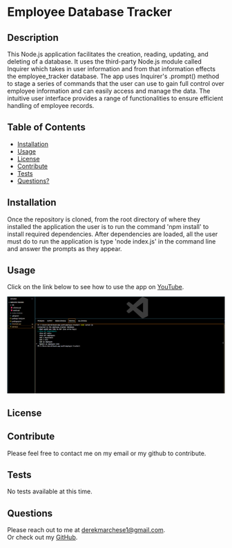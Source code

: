 # Employee Database Tracker

## Description
This Node.js application facilitates the creation, reading, updating, and deleting of a database. It uses the third-party Node.js module called Inquirer which takes in user information and from that information effects the employee_tracker database. The app uses Inquirer's .prompt() method to stage a series of commands that the user can use to gain full control over employee information and can easily access and manage the data. The intuitive user interface provides a range of functionalities to ensure efficient handling of employee records. 


## Table of Contents
  * [Installation](#installation)
  * [Usage](#usage)
  * [License](#license)
  * [Contribute](#contributions)
  * [Tests](#tests)
  * [Questions?](#questions)

## Installation
Once the repository is cloned, from the root directory of where they installed the application the user is to run the command 'npm install' to install required dependencies. After dependencies are loaded, all the user must do to run the application is type 'node index.js' in the command line and answer the prompts as they appear.

## Usage
Click on the link below to see how to use the app on <a href="https://youtu.be/8K_BZI1PZng" target="_blank">YouTube</a>.


<img src="./assets/Capture.PNG" alt="Picture of application">

## License


## Contribute
Please feel free to contact me on my email or my github to contribute.

## Tests
No tests available at this time.

## Questions
Please reach out to me at derekmarchese1@gmail.com.<br>
Or check out my <a href="https://github.com/dtm589">GitHub</a>.